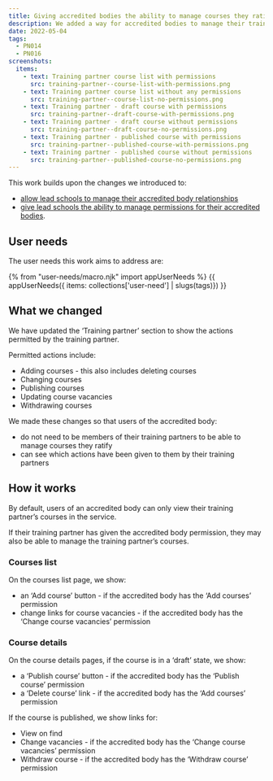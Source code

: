 ```yaml
---
title: Giving accredited bodies the ability to manage courses they ratify
description: We added a way for accredited bodies to manage their training partners’ courses
date: 2022-05-04
tags:
  - PN014
  - PN016
screenshots:
  items:
    - text: Training partner course list with permissions
      src: training-partner--course-list-with-permissions.png
    - text: Training partner course list without any permissions
      src: training-partner--course-list-no-permissions.png
    - text: Training partner - draft course with permissions
      src: training-partner--draft-course-with-permissions.png
    - text: Training partner - draft course without permissions
      src: training-partner--draft-course-no-permissions.png
    - text: Training partner - published course with permissions
      src: training-partner--published-course-with-permissions.png
    - text: Training partner - published course without permissions
      src: training-partner--published-course-no-permissions.png
---
```


This work builds upon the changes we introduced to:

- [allow lead schools to manage their accredited body relationships](/publish-teacher-training-courses/managing-accredited-bodies-if-youre-a-lead-school/)
- [give lead schools the ability to manage permissions for their accredited bodies](/publish-teacher-training-courses/giving-lead-schools-the-ability-to-manage-permissions-for-their-accredited-bodies).

## User needs

The user needs this work aims to address are:

{% from "user-needs/macro.njk" import appUserNeeds %}
{{ appUserNeeds({ items: collections['user-need'] | slugs(tags)}) }}

## What we changed

We have updated the ‘Training partner’ section to show the actions permitted by the training partner.

Permitted actions include:

- Adding courses - this also includes deleting courses
- Changing courses
- Publishing courses
- Updating course vacancies
- Withdrawing courses

We made these changes so that users of the accredited body:

- do not need to be members of their training partners to be able to manage courses they ratify
- can see which actions have been given to them by their training partners

## How it works

By default, users of an accredited body can only view their training partner’s courses in the service.

If their training partner has given the accredited body permission, they may also be able to manage the training partner’s courses.

### Courses list

On the courses list page, we show:

- an ‘Add course’ button - if the accredited body has the ‘Add courses’ permission
- change links for course vacancies - if the accredited body has the ‘Change course vacancies’ permission

### Course details

On the course details pages, if the course is in a ‘draft’ state, we show:

- a ‘Publish course’ button - if the accredited body has the ‘Publish course’ permission
- a ‘Delete course’ link - if the accredited body has the ‘Add courses’ permission

If the course is published, we show links for:

- View on find
- Change vacancies - if the accredited body has the ‘Change course vacancies’ permission
- Withdraw course - if the accredited body has the ‘Withdraw course’ permission
